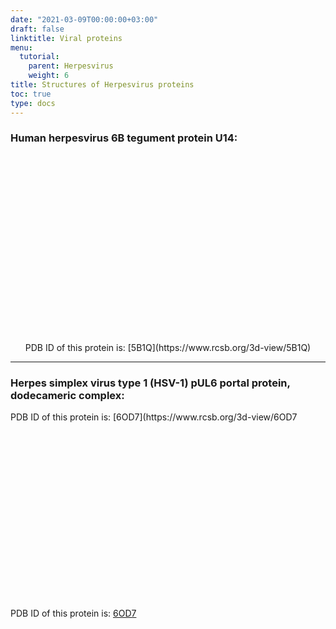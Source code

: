 ```yaml
---
date: "2021-03-09T00:00:00+03:00"
draft: false
linktitle: Viral proteins
menu:
  tutorial:
    parent: Herpesvirus
    weight: 6
title: Structures of Herpesvirus proteins
toc: true
type: docs
---
```


<script type="text/javascript" src="https://3Dmol.org/build/3Dmol-min.js" defer></script>

### Human herpesvirus 6B tegument protein U14:

<div style="height: 300px; width: auto; position: relative;" class='viewer_3Dmoljs' data-pdb='5B1Q' data-backgroundcolor='#23252f' data-style='stick'></div>

<center>PDB ID of this protein is: [5B1Q](https://www.rcsb.org/3d-view/5B1Q)</center>

---

### Herpes simplex virus type 1 (HSV-1) pUL6 portal protein, dodecameric complex:

<div style="height: 300px; width: auto; position: relative;" class='viewer_3Dmoljs' data-pdb='6OD7' data-backgroundcolor='#23252f' data-style='stick' text-align=center><p>PDB ID of this protein is: [6OD7](https://www.rcsb.org/3d-view/6OD7</p></div>

PDB ID of this protein is: [6OD7](https://www.rcsb.org/3d-view/6OD7)
